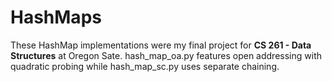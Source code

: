 # HashMaps

These HashMap implementations were my final project for **CS 261 - Data Structures**
at Oregon Sate. hash\_map\_oa.py features open addressing with quadratic probing
while hash\_map\_sc.py uses separate chaining.

